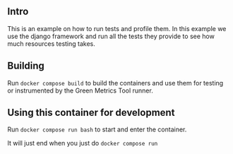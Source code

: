 ## Intro

This is an example on how to run tests and profile them. In this example we use the django framework and
run all the tests they provide to see how much resources testing takes.


## Building

Run `docker compose build` to build the containers and use them for testing or
instrumented by the Green Metrics Tool runner.


## Using this container for development

Run `docker compose run bash` to start and enter the container.

It will just end when you just do `docker compose run`